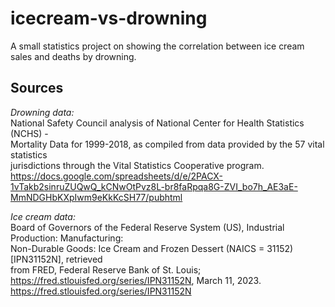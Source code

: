 # icecream-vs-drowning
A small statistics project on showing the correlation between ice cream sales and deaths by drowning.

## Sources

*Drowning data:*\
National Safety Council analysis of National Center for Health Statistics (NCHS) - \
Mortality Data for 1999-2018, as compiled from data provided by the 57 vital statistics \
jurisdictions through the Vital Statistics Cooperative program. \
https://docs.google.com/spreadsheets/d/e/2PACX-1vTakb2sinruZUQwQ_kCNwOtPvz8L-br8faRpqa8G-ZVI_bo7h_AE3aE-MmNDGHbKXpIwm9eKkKcSH77/pubhtml

*Ice cream data:*\
Board of Governors of the Federal Reserve System (US), Industrial Production: Manufacturing: \
Non-Durable Goods: Ice Cream and Frozen Dessert (NAICS = 31152) [IPN31152N], retrieved \
from FRED, Federal Reserve Bank of St. Louis; https://fred.stlouisfed.org/series/IPN31152N, March 11, 2023. \
https://fred.stlouisfed.org/series/IPN31152N
